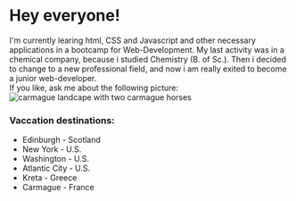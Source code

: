 <!--
**DorisW3/DorisW3** is a ✨ _special_ ✨ repository because its `README.md` (this file) appears on your GitHub profile. 

Here are some ideas to get you started:

- 🔭 I’m currently working on ...
- 🌱 I’m currently learning ...
- 👯 I’m looking to collaborate on ...
- 🤔 I’m looking for help with ...
- 💬 Ask me about ...
- 📫 How to reach me: ...
- 😄 Pronouns: ...
- ⚡ Fun fact: ...
-->

# Hey everyone!

I'm currently learing html, CSS and Javascript and other necessary applications in a bootcamp for Web-Development. My last activity was in a chemical company, because i studied Chemistry (B. of Sc.). Then i decided to change to a new professional field, and now i am really exited to become a junior web-developer.<br>
If you like, ask me about the following picture:<br>
![carmague landcape with two carmague horses](https://github.com/DorisW3/DorisW3/assets/135646413/1d02e03c-7cad-4781-b054-1f113989a1cc)



### Vaccation destinations:
- Edinburgh - Scotland
- New York - U.S.
- Washington - U.S.
- Atlantic City - U.S.
- Kreta - Greece
- Carmague - France



